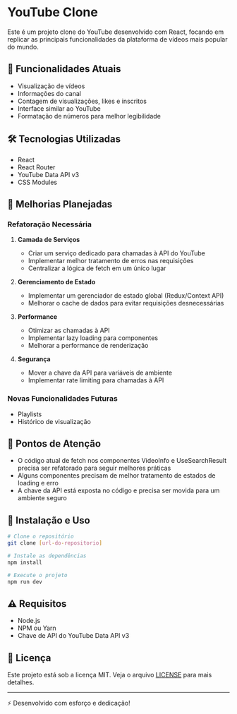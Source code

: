 # YouTube Clone

Este é um projeto clone do YouTube desenvolvido com React, focando em replicar as principais funcionalidades da plataforma de vídeos mais popular do mundo.

## 🚀 Funcionalidades Atuais

- Visualização de vídeos
- Informações do canal
- Contagem de visualizações, likes e inscritos
- Interface similar ao YouTube
- Formatação de números para melhor legibilidade

## 🛠️ Tecnologias Utilizadas

- React
- React Router
- YouTube Data API v3
- CSS Modules

## 🔄 Melhorias Planejadas

### Refatoração Necessária

1. **Camada de Serviços**
   - Criar um serviço dedicado para chamadas à API do YouTube
   - Implementar melhor tratamento de erros nas requisições
   - Centralizar a lógica de fetch em um único lugar

2. **Gerenciamento de Estado**
   - Implementar um gerenciador de estado global (Redux/Context API)
   - Melhorar o cache de dados para evitar requisições desnecessárias

3. **Performance**
   - Otimizar as chamadas à API
   - Implementar lazy loading para componentes
   - Melhorar a performance de renderização

4. **Segurança**
   - Mover a chave da API para variáveis de ambiente
   - Implementar rate limiting para chamadas à API

### Novas Funcionalidades Futuras

- Playlists
- Histórico de visualização

## 🚨 Pontos de Atenção

- O código atual de fetch nos componentes VideoInfo e UseSearchResult precisa ser refatorado para seguir melhores práticas
- Alguns componentes precisam de melhor tratamento de estados de loading e erro
- A chave da API está exposta no código e precisa ser movida para um ambiente seguro

## 🔧 Instalação e Uso

```bash
# Clone o repositório
git clone [url-do-repositorio]

# Instale as dependências
npm install

# Execute o projeto
npm run dev
```

## ⚠️ Requisitos

- Node.js
- NPM ou Yarn
- Chave de API do YouTube Data API v3

## 📄 Licença

Este projeto está sob a licença MIT. Veja o arquivo [LICENSE](LICENSE) para mais detalhes.

---

⚡ Desenvolvido com esforço e dedicação!
